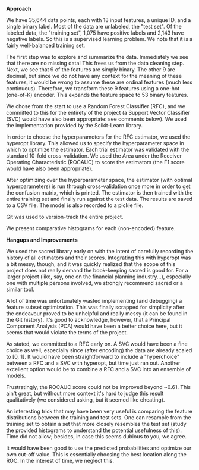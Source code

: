 
__Approach__

We have 35,644 data points, each with 18 input features, a unique ID, and a single binary label. Most of the data are unlabeled, the "test set". Of the labeled data, the "training set", 1,075 have positive labels and 2,143 have negative labels. So this is a supervised learning problem. We note that it is a fairly well-balanced training set.

The first step was to explore and summarize the data. Immediately we see that there are no missing data! This frees us from the data cleaning step. Next, we see that 9 of the features are simply binary. The other 9 are decimal, but since we do not have any context for the meaning of these features, it would be wrong to assume these are ordinal features (much less continuous). Therefore, we transform these 9 features using a one-hot (one-of-K) encoder. This expands the feature space to 53 binary features.

We chose from the start to use a Random Forest Classifier (RFC), and we committed to this for the entirety of the project (a Support Vector Classifier (SVC) would have also been appropriate: see comments below). We used the implementation provided by the Scikit-Learn library.

In order to choose the hyperparameters for the RFC estimator, we used the hyperopt library. This allowed us to specify the hyperparameter space in which to optimize the estimator. Each trial estimator was validated with the standard 10-fold cross-validation. We used the Area under the Receiver Operating Characteristic (ROCAUC) to score the estimators (the F1 score would have also been appropriate).

After optimizing over the hyperparameter space, the estimator (with optimal hyperparameters) is run through cross-validation once more in order to get the confusion matrix, which is printed. The estimator is then trained with the entire training set and finally run against the test data. The results are saved to a CSV file. The model is also recorded to a pickle file.

Git was used to version-track the entire project.

We present comparative histograms for each (non-encoded) feature.


__Hangups and Improvements__

We used the sacred library early on with the intent of carefully recording the history of all estimators and their scores. Integrating this with hyperopt was a bit messy, though, and it was quickly realized that the scope of this project does not really demand the book-keeping sacred is good for. For a larger project (like, say, one on the financial planning industry...), especially one with multiple persons involved, we strongly recommend sacred or a similar tool.

A lot of time was unfortunately wasted implementing (and debugging) a feature subset optimization. This was finally scrapped for simplicity after the endeavour proved to be unhelpful and really messy (it can be found in the Git history). It's good to acknowledge, however, that a Principal Component Analysis (PCA) would have been a better choice here, but it seems that would violate the terms of the project.

As stated, we committed to a RFC early on. A SVC would have been a fine choice as well, especially since (after encoding) the data are already scaled to [0, 1]. It would have been straightforward to include a "hyperchoice" between a RFC and a SVC with hyperopt, but time just ran out. Another excellent option would be to combine a RFC and a SVC into an ensemble of models.

Frustratingly, the ROCAUC score could not be improved beyond ~0.61. This ain't great, but without more context it's hard to judge this result qualitatively (we considered asking, but it seemed like cheating).

An interesting trick that may have been very useful is comparing the feature distributions between the training and test sets. One can resample from the training set to obtain a set that more closely resembles the test set (study the provided histograms to understand the potential usefulness of this). Time did not allow; besides, in case this seems dubious to you, we agree.

It would have been good to use the predicted probabilities and optimize our own cut-off value. This is essentially choosing the best location along the ROC. In the interest of time, we neglect this.
